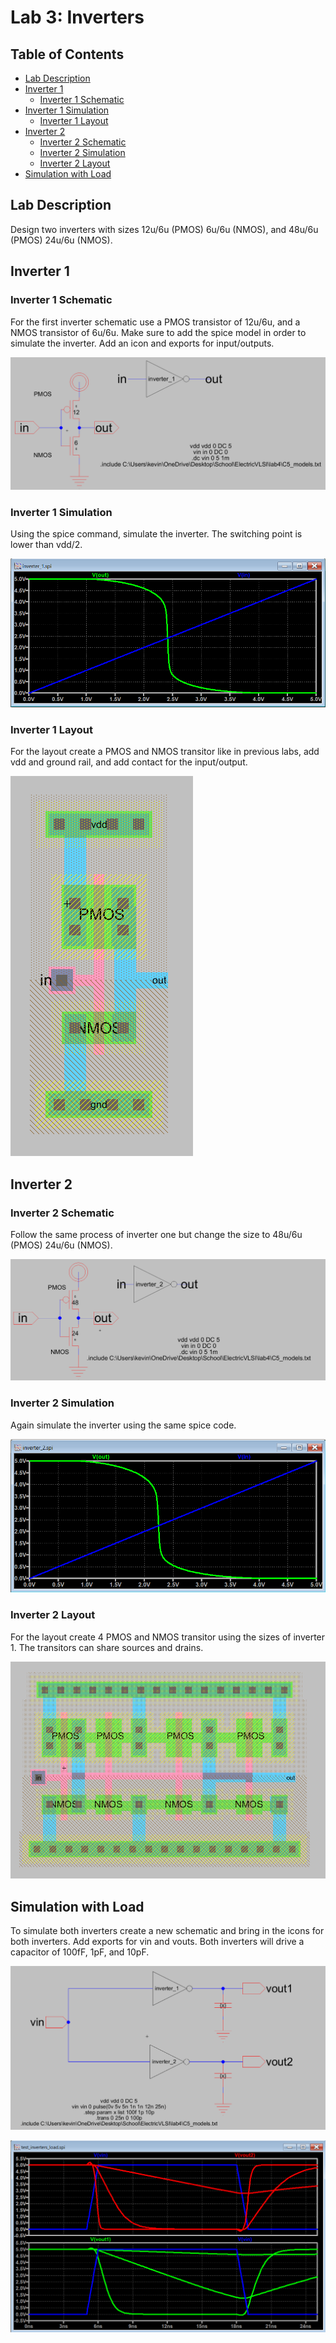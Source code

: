 # Lab 3: Inverters

## Table of Contents
- [Lab Description](#lab-description)
- [Inverter 1](#inveter-1)
  - [Inverter 1 Schematic](#inveter-1-schematic)
- [Inverter 1 Simulation](#inveter-1-simulation)
  - [Inverter 1 Layout](#inveter-1-layout)
- [Inverter 2](#inveter-1)
  - [Inverter 2 Schematic](#inveter-2-schematic)
  - [Inverter 2 Simulation](#inveter-2-simulation)
  - [Inverter 2 Layout](#inveter-2-layout)
- [Simulation with Load](simulation-with-load)


## Lab Description
Design two inverters with sizes 12u/6u (PMOS) 6u/6u (NMOS), and 
48u/6u (PMOS) 24u/6u (NMOS).

## Inverter 1

### Inverter 1 Schematic
For the first inverter schematic use a PMOS transistor of 12u/6u, and a NMOS transistor of 6u/6u.
Make sure to add the spice model in order to simulate the inverter. Add an icon and exports for input/outputs.

![image](https://github.com/KevinF-DU/ENCE_3501_VLSI_Class2023/blob/main/Lab4/images/inverter_1_sch.png)

### Inverter 1 Simulation
Using the spice command, simulate the inverter. The switching point is lower than vdd/2.

![image](https://github.com/KevinF-DU/ENCE_3501_VLSI_Class2023/blob/main/Lab4/images/inverter_1_sim.png)


### Inverter 1 Layout
For the layout create a PMOS and NMOS transitor like in previous labs, add vdd and ground rail, and add contact for the input/output.

![image](https://github.com/KevinF-DU/ENCE_3501_VLSI_Class2023/blob/main/Lab4/images/inverter_1_lay.png)

## Inverter 2

### Inverter 2 Schematic
Follow the same process of inverter one but change the size to 48u/6u (PMOS) 24u/6u (NMOS).

![image](https://github.com/KevinF-DU/ENCE_3501_VLSI_Class2023/blob/main/Lab4/images/inverter_2_sch.png)

### Inverter 2 Simulation
Again simulate the inverter using the same spice code.

![image](https://github.com/KevinF-DU/ENCE_3501_VLSI_Class2023/blob/main/Lab4/images/inverter_2_sim.png)

### Inverter 2 Layout
For the layout create 4 PMOS and NMOS transitor using the sizes of inverter 1. The transitors can share sources and drains.

![image](https://github.com/KevinF-DU/ENCE_3501_VLSI_Class2023/blob/main/Lab4/images/inverter_2_lay.png)

## Simulation with Load
To simulate both inverters create a new schematic and bring in the icons for both inverters. Add exports for vin and vouts.
Both inverters will drive a capacitor of 100fF, 1pF, and 10pF.

![image](https://github.com/KevinF-DU/ENCE_3501_VLSI_Class2023/blob/main/Lab4/images/load_test_sch.png)

![image](https://github.com/KevinF-DU/ENCE_3501_VLSI_Class2023/blob/main/Lab4/images/load_test_sim.png)



